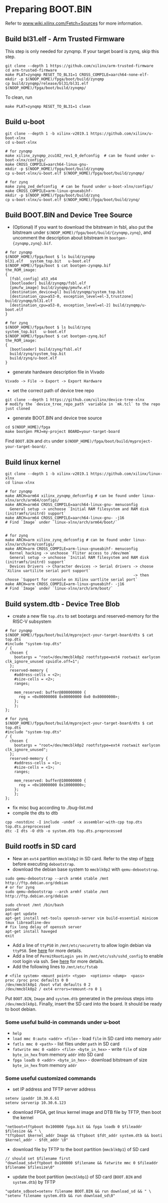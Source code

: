 
# Preparing BOOT.BIN

Refer to www.wiki.xilinx.com/Fetch+Sources for more information.

## Build bl31.elf - Arm Trusted Firmware

This step is only needed for zynqmp. If your target board is zynq, skip this step.

```
git clone --depth 1 https://github.com/xilinx/arm-trusted-firmware
cd arm-trusted-firmware
make PLAT=zynqmp RESET_TO_BL31=1 CROSS_COMPILE=aarch64-none-elf-
mkdir -p $(NOOP_HOME)/fpga/boot/build/zynqmp
cp build/zynqmp/release/bl31/bl31.elf $(NOOP_HOME)/fpga/boot/build/zynqmp/
```

To clean, run
```
make PLAT=zynqmp RESET_TO_BL31=1 clean
```

## Build u-boot

```
git clone --depth 1 -b xilinx-v2019.1 https://github.com/xilinx/u-boot-xlnx
cd u-boot-xlnx

# for zynqmp
make xilinx_zynqmp_zcu102_rev1_0_defconfig  # can be found under u-boot-xlnx/configs/
make CROSS_COMPILE=aarch64-linux-gnu-
mkdir -p $(NOOP_HOME)/fpga/boot/build/zynqmp
cp u-boot-xlnx/u-boot.elf $(NOOP_HOME)/fpga/boot/build/zynqmp/

# for zynq
make zynq_zed_defconfig  # can be found under u-boot-xlnx/configs/
make CROSS_COMPILE=arm-linux-gnueabihf-
mkdir -p $(NOOP_HOME)/fpga/boot/build/zynq
cp u-boot-xlnx/u-boot.elf $(NOOP_HOME)/fpga/boot/build/zynq/
```

## Build BOOT.BIN and Device Tree Source

* (Optional) If you want to download the bitstream in fsbl,
also put the bitstream under `$(NOOP_HOME)/fpga/boot/build/{zynqmp,zynq}`,
and uncomment the description about bitstream in `bootgen-{zynqmp,zynq}.bif`.

```
# for zynqmp
$(NOOP_HOME)/fpga/boot $ ls build/zynqmp
bl31.elf   system_top.bit   u-boot.elf
$(NOOP_HOME)/fpga/boot $ cat bootgen-zynqmp.bif
the_ROM_image:
{
  [fsbl_config] a53_x64
  [bootloader] build/zynqmp/fsbl.elf
  [pmufw_image] build/zynqmp/pmufw.elf
  [destination_device=pl] build/zynqmp/system_top.bit
  [destination_cpu=a53-0, exception_level=el-3,trustzone] build/zynqmp/bl31.elf
  [destination_cpu=a53-0, exception_level=el-2] build/zynqmp/u-boot.elf
}

# for zynq
$(NOOP_HOME)/fpga/boot $ ls build/zynq
system_top.bit   u-boot.elf
$(NOOP_HOME)/fpga/boot $ cat bootgen-zynq.bif
the_ROM_image:
{
  [bootloader] build/zynq/fsbl.elf
  build/zynq/system_top.bit
  build/zynq/u-boot.elf
}
```
* generate hardware description file in Vivado
```
Vivado -> File -> Export -> Export Hardware
```
* set the correct path of device tree repo
```
git clone --depth 1 https://github.com/xilinx/device-tree-xlnx
# modify the `device_tree_repo_path` variable in `mk.tcl` to the repo just cloned
```
* generate BOOT.BIN and device tree source
```
cd $(NOOP_HOME)/fpga
make bootgen PRJ=my-project BOARD=your-target-board
```

Find `BOOT.BIN` and `dts` under `$(NOOP_HOME)/fpga/boot/build/myproject-your-target-board/`.

## Build linux kernel

```
git clone --depth 1 -b xilinx-v2019.1 https://github.com/xilinx/linux-xlnx
cd linux-xlnx

# for zynqmp
make ARCH=arm64 xilinx_zynqmp_defconfig # can be found under linux-xlnx/arch/arm64/configs/
make ARCH=arm64 CROSS_COMPILE=aarch64-linux-gnu- menuconfig
  General setup -> unchoose `Initial RAM filesystem and RAM disk (initramfs/initrd) support`
make ARCH=arm64 CROSS_COMPILE=aarch64-linux-gnu- -j16
# Find `Image` under `linux-xlnx/arch/arm64/boot/`


# for zynq
make ARCH=arm xilinx_zynq_defconfig # can be found under linux-xlnx/arch/arm/configs/
make ARCH=arm CROSS_COMPILE=arm-linux-gnueabihf- menuconfig
  Kernel hacking -> unchoose `Fliter access to /dev/mem`
  General setup -> unchoose `Initial RAM filesystem and RAM disk (initramfs/initrd) support`
  Devices Drivers -> Character devices -> Serial drivers -> choose `Xilinx uartilite serial port support`
                                                         -> then choose `Support for console on Xilinx uartlite serial port`
make ARCH=arm CROSS_COMPILE=arm-linux-gnueabihf- -j16
# Find `Image` under `linux-xlnx/arch/arm/boot/`
```

## Build system.dtb - Device Tree Blob

* create a new file `top.dts` to set bootargs and reserved-memory for the RISC-V subsystem
```
# for zynqmp
$(NOOP_HOME)/fpga/boot/build/myproject-your-target-board/dts $ cat top.dts
#include "system-top.dts"
/ {
  chosen {
    bootargs = "root=/dev/mmcblk0p2 rootfstype=ext4 rootwait earlycon clk_ignore_unused cpuidle.off=1";
  };
  reserved-memory {
    #address-cells = <2>;
    #size-cells = <2>;
    ranges;

    mem_reserved: buffer@800000000 {
      reg = <0x00000008 0x00000000 0x0 0x80000000>;
    };
	};
};
```
```
# for zynq
$(NOOP_HOME)/fpga/boot/build/myproject-your-target-board/dts $ cat top.dts
#include "system-top.dts"
/ {
  chosen {
    bootargs = "root=/dev/mmcblk0p2 rootfstype=ext4 rootwait earlycon clk_ignore_unused";
  };
  reserved-memory {
    #address-cells = <1>;
    #size-cells = <1>;
    ranges;

    mem_reserved: buffer@100000000 {
      reg = <0x10000000 0x10000000>;
    };
	};
};
```
* fix misc bug according to ./bug-list.md
* compile the dts to dtb
```
cpp -nostdinc -I include -undef -x assembler-with-cpp top.dts top.dts.preprocessed
dtc -I dts -O dtb -o system.dtb top.dts.preprocessed
```

## Build rootfs in SD card

* New an `ext4` partition `mmcblk0p2` in SD card. Refer to the step of [here](https://wiki.debian.org/InstallingDebianOn/Xilinx/ZC702/wheezy#SD_Card_root) before executing `debootstrap`.
* download the debian base system to `mmcblk0p2` with `qemu-debootstrap`.

```
sudo qemu-debootstrap --arch arm64 stable /mnt http://ftp.debian.org/debian
# or for zynq
sudo qemu-debootstrap --arch armhf stable /mnt http://ftp.debian.org/debian

sudo chroot /mnt /bin/bash
passwd
apt-get update
apt-get install net-tools openssh-server vim build-essential minicom tmux libreadline-dev
# fix long delay of openssh server
apt-get install haveged
exit
```
* Add a line of `ttyPS0` in `/mnt/etc/securetty` to allow login debian via `ttyPS0`. See [here](http://www.linuxquestions.org/questions/linux-newbie-8/login-incorrect-error-after-boot-no-password-prompted-881131/) for more details.
* Add a line of `PermitRootLogin yes` in `/mnt/etc/ssh/sshd_config` to enable root login via ssh. See [here](https://linuxconfig.org/enable-ssh-root-login-on-debian-linux-server) for more details.
* Add the following lines to `/mnt/etc/fstab`
```
# <file system> <mount point> <type>  <options> <dump>  <pass>
proc /proc proc defaults 0 0
/dev/mmcblk0p1 /boot vfat defaults 0 2
/dev/mmcblk0p2 / ext4 errors=remount-ro 0 1
```

Put `BOOT.BIN`, `Image` and `system.dtb` generated in the previous steps into `/dev/mmcblk0p1`.
Finally, insert the SD card into the board. It should be ready to boot debian.



### Some useful build-in commands under u-boot

* `help`
* `load mmc 0:auto <addr> <file>` - load `file` in SD card into memory `addr`
* `fatls mmc 0 <path>` - list files under `path` in SD card
* `fatwrite mmc 0 <addr> <file> <byte_in_hex>` - write `file` of size `byte_in_hex` from memory `addr` into SD card
* `fpga loadb 0 <addr> <byte_in_hex>` - download bitstream of size `byte_in_hex` from memory `addr`

### Some useful customized commands

* set IP address and TFTP server address
```
setenv ipaddr 10.30.6.61
setenv serverip 10.30.6.123
```

* download FPGA, get linux kernel image and DTB file by TFTP, then boot the kernel
```
"netboot=tftpboot 0x100000 fpga.bit && fpga loadb 0 $fileaddr $filesize && " \
"tftpboot $kernel_addr Image && tftpboot $fdt_addr system.dtb && booti $kernel_addr - $fdt_addr \0"
```

* download file by TFTP to the boot partition (`mmcblk0p1`) of SD card
```
// should set $filename first
"download_sd=tftpboot 0x100000 $filename && fatwrite mmc 0 $fileaddr $filename $filesize\0"
```

* update the boot partition (`mmcblk0p1`) of SD card (`BOOT.BIN` and `system.dtb`) by TFTP
```
"update_sdboot=setenv filename BOOT.BIN && run download_sd && " \
"setenv filename system.dtb && run download_sd\0"
```
